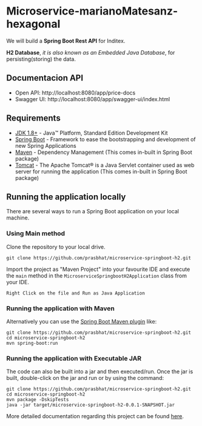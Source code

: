 # Microservice-marianoMatesanz-hexagonal

We will build a **Spring Boot Rest API** for Inditex.

**H2 Database**, *it is also known as an Embedded Java Database*, for persisting(storing) the data.

## Documentacion API

 - Open API: http://localhost:8080/app/price-docs
 - Swagger UI: http://localhost:8080/app/swagger-ui/index.html

## Requirements

- [JDK 1.8+](https://www.oracle.com/java/technologies/javase-downloads.html) - Java™ Platform, Standard Edition
  Development Kit
- [Spring Boot](https://spring.io/projects/spring-boot) - Framework to ease the bootstrapping and development of new
  Spring Applications
- [Maven](https://maven.apache.org/) - Dependency Management (This comes in-built in Spring Boot package)
- [Tomcat](http://tomcat.apache.org/) - The Apache Tomcat® is a Java Servlet container used as web server for running
  the application (This comes in-built in Spring Boot package)


## Running the application locally

There are several ways to run a Spring Boot application on your local machine.

### Using Main method

Clone the repository to your local drive.

```shell
git clone https://github.com/prasbhat/microservice-springboot-h2.git
```

Import the project as "Maven Project" into your favourite IDE and execute the `main` method in
the  `MicroserviceSpringbootH2Application` class from your IDE.

`Right Click on the file and Run as Java Application`

### Running the application with Maven

Alternatively you can use
the [Spring Boot Maven plugin](https://docs.spring.io/spring-boot/docs/current/reference/html/build-tool-plugins-maven-plugin.html)
like:

```shell
git clone https://github.com/prasbhat/microservice-springboot-h2.git
cd microservice-springboot-h2
mvn spring-boot:run
```

### Running the application with Executable JAR

The code can also be built into a jar and then executed/run. Once the jar is built, double-click on the jar and run or by using the command:

```shell
git clone https://github.com/prasbhat/microservice-springboot-h2.git
cd microservice-springboot-h2
mvn package -DskipTests
java -jar target/microservice-springboot-h2-0.0.1-SNAPSHOT.jar
```

More detailed documentation regarding this project can be 
found [here](https://marianoMatesanz.com/post/microservice-springboot-h2/).